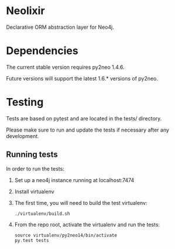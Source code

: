 # Neolixir

Declarative ORM abstraction layer for Neo4j.

# Dependencies

The current stable version requires py2neo 1.4.6.

Future versions will support the latest 1.6.* versions of py2neo.

# Testing

Tests are based on pytest and are located in the tests/ directory.

Please make sure to run and update the tests if necessary after any development.

## Running tests

In order to run the tests:

1. Set up a neo4j instance running at localhost:7474
2. Install virtualenv
3. The first time, you will need to build the test virtualenv:

    ```
    ./virtualenv/build.sh
    ```

4. From the repo root, activate the virtualenv and run the tests:

    ```
    source virtualenv/py2neo14/bin/activate
    py.test tests
    ```
